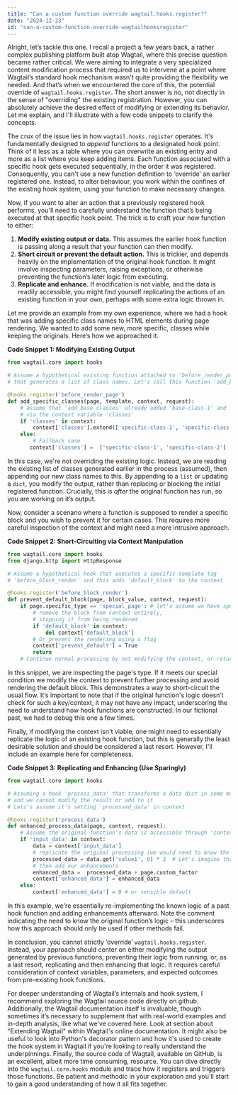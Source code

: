 ```yaml
---
title: "Can a custom function override wagtail.hooks.register?"
date: "2024-12-23"
id: "can-a-custom-function-override-wagtailhooksregister"
---
```


Alright, let’s tackle this one. I recall a project a few years back, a rather complex publishing platform built atop Wagtail, where this precise question became rather critical. We were aiming to integrate a very specialized content modification process that required us to intervene at a point where Wagtail’s standard hook mechanism wasn't quite providing the flexibility we needed. And that’s when we encountered the core of this, the potential override of `wagtail.hooks.register`. The short answer is no, not directly in the sense of "overriding" the existing registration. However, you can absolutely achieve the desired effect of modifying or extending its behavior. Let me explain, and I'll illustrate with a few code snippets to clarify the concepts.

The crux of the issue lies in how `wagtail.hooks.register` operates. It's fundamentally designed to *append* functions to a designated hook point. Think of it less as a table where you can overwrite an existing entry and more as a list where you keep adding items. Each function associated with a specific hook gets executed sequentially, in the order it was registered. Consequently, you can't use a new function definition to ‘override’ an earlier registered one. Instead, to alter behaviour, you work within the confines of the existing hook system, using your function to make necessary changes.

Now, if you want to alter an action that a previously registered hook performs, you'll need to carefully understand the function that’s being executed at that specific hook point. The trick is to craft your new function to either:

1.  **Modify existing output or data.** This assumes the earlier hook function is passing along a result that your function can then modify.
2.  **Short circuit or prevent the default action.** This is trickier, and depends heavily on the implementation of the original hook function. It might involve inspecting parameters, raising exceptions, or otherwise preventing the function’s later logic from executing.
3. **Replicate and enhance.** If modification is not viable, and the data is readily accessible, you might find yourself replicating the actions of an existing function in your own, perhaps with some extra logic thrown in.

Let me provide an example from my own experience, where we had a hook that was adding specific class names to HTML elements during page rendering. We wanted to add some new, more specific, classes while keeping the originals. Here’s how we approached it.

**Code Snippet 1: Modifying Existing Output**

```python
from wagtail.core import hooks

# Assume a hypothetical existing function attached to 'before_render_page'
# that generates a list of class names. Let's call this function 'add_base_classes'

@hooks.register('before_render_page')
def add_specific_classes(page, template, context, request):
    # assume that 'add_base_classes' already added 'base-class-1' and 'base-class-2'
    # via the context variable 'classes'
    if 'classes' in context:
        context['classes'].extend(['specific-class-1', 'specific-class-2'])
    else:
        # Fallback case
       context['classes'] =  ['specific-class-1', 'specific-class-2']
```

In this case, we're not overriding the existing logic. Instead, we are reading the existing list of classes generated earlier in the process (assumed), then appending our new class names to this. By appending to a `list` or updating a `dict`, you modify the output, rather than replacing or blocking the initial registered function. Crucially, this is *after* the original function has run, so you are working on it’s output.

Now, consider a scenario where a function is supposed to render a specific block and you wish to prevent it for certain cases. This requires more careful inspection of the context and might need a more intrusive approach.

**Code Snippet 2: Short-Circuiting via Context Manipulation**

```python
from wagtail.core import hooks
from django.http import HttpResponse

# Assume a hypothetical hook that executes a specific template tag
# 'before_block_render' and this adds 'default_block' to the context

@hooks.register('before_block_render')
def prevent_default_block(page, block_value, context, request):
    if page.specific_type == 'special_page': # let's assume we have specific page types
        # remove the block from context entirely,
        # stopping it from being rendered
        if 'default_block' in context:
            del context['default_block']
        # Or prevent the rendering using a flag
        context['prevent_default'] = True
        return
    # Continue normal processing by not modifying the context, or return the httpResponse
```
In this snippet, we are inspecting the page's type. If it meets our special condition we modify the context to prevent further processing and avoid rendering the default block. This demonstrates a way to short-circuit the usual flow. It’s important to note that if the original function's logic doesn’t check for such a key/context, it may not have any impact, underscoring the need to understand how hook functions are constructed. In our fictional past, we had to debug this one a few times.

Finally, if modifying the context isn't viable, one might need to essentially replicate the logic of an existing hook function, but this is generally the least desirable solution and should be considered a last resort. However, I'll include an example here for completeness.

**Code Snippet 3: Replicating and Enhancing (Use Sparingly)**

```python
from wagtail.core import hooks

# Assuming a hook 'process_data' that transforms a data dict in some manner,
# and we cannot modify the result or add to it
# Lets's assume it's setting 'processed_data' in context

@hooks.register('process_data')
def enhanced_process_data(page, context, request):
    # Assume the original function's data is accessible through 'context['input_data']'
    if 'input_data' in context:
        data = context['input_data']
        # replicate the original processing (we would need to know the original function logic)
        processed_data = data.get('value1', 0) * 2  # Let's imagine that's the original calculation
        # then add our enhancements
        enhanced_data =  processed_data + page.custom_factor
        context['enhanced_data'] = enhanced_data
    else:
        context['enhanced_data'] = 0 # or sensible default
```

In this example, we're essentially re-implementing the known logic of a past hook function and adding enhancements afterward. Note the comment indicating the need to know the original function’s logic – this underscores how this approach should only be used if other methods fail.

In conclusion, you cannot strictly ‘override’ `wagtail.hooks.register`. Instead, your approach should center on either modifying the output generated by previous functions, preventing their logic from running, or, as a last resort, replicating and then enhancing that logic. It requires careful consideration of context variables, parameters, and expected outcomes from pre-existing hook functions.

For deeper understanding of Wagtail’s internals and hook system, I recommend exploring the Wagtail source code directly on github. Additionally, the Wagtail documentation itself is invaluable, though sometimes it’s necessary to supplement that with real-world examples and in-depth analysis, like what we’ve covered here. Look at section about "Extending Wagtail" within Wagtail's online documentation. It might also be useful to look into Python's decorator pattern and how it's used to create the hook system in Wagtail if you're looking to really understand the underpinnings. Finally, the source code of Wagtail, available on GitHub, is an excellent, albeit more time consuming, resource. You can dive directly into the `wagtail.core.hooks` module and trace how it registers and triggers those functions. Be patient and methodic in your exploration and you'll start to gain a good understanding of how it all fits together.
